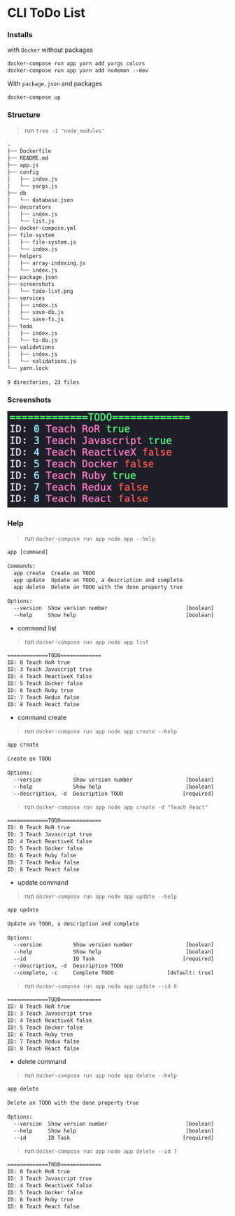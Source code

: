 # CLI ToDo List

### Installs

with `Docker` without packages
```shell
docker-compose run app yarn add yargs colors
docker-compose run app yarn add nodemon --dev
```

With `package.json` and packages
```shell
docker-compose up
```

### Structure

> run `tree -I "node_modules"`
```shell
.
├── Dockerfile
├── README.md
├── app.js
├── config
│   ├── index.js
│   └── yargs.js
├── db
│   └── database.json
├── decorators
│   ├── index.js
│   └── list.js
├── docker-compose.yml
├── file-system
│   ├── file-system.js
│   └── index.js
├── helpers
│   ├── array-indexing.js
│   └── index.js
├── package.json
├── screenshots
│   └── todo-list.png
├── services
│   ├── index.js
│   ├── save-db.js
│   └── save-fs.js
├── todo
│   ├── index.js
│   └── to-do.js
├── validations
│   ├── index.js
│   └── validations.js
└── yarn.lock

9 directories, 23 files
```

### Screenshots

<p align="center">
  <kbd>
    <img src="screenshots/todo-list.png" title="todo list"  width="600px" height="auto">
  </kbd>
</p>

### Help

> run `docker-compose run app node app --help`
```shell
app [command]

Commands:
  app create  Create an TODO
  app update  Update an TODO, a description and complete
  app delete  Delete an TODO with the done property true

Options:
  --version  Show version number                         [boolean]
  --help     Show help                                   [boolean]
```

* command list

> run `docker-compose run app node app list`
```shell
=============TODO=============
ID: 0 Teach RoR true
ID: 3 Teach Javascript true
ID: 4 Teach ReactiveX false
ID: 5 Teach Docker false
ID: 6 Teach Ruby true
ID: 7 Teach Redux false
ID: 8 Teach React false
```

* command create

> run `docker-compose run app node app create --help`
```shell
app create

Create an TODO

Options:
  --version          Show version number                 [boolean]
  --help             Show help                           [boolean]
  --description, -d  Description TODO                   [required]
```

> run `docker-compose run app node app create -d "Teach React"`
```shell
=============TODO=============
ID: 0 Teach RoR true
ID: 3 Teach Javascript true
ID: 4 Teach ReactiveX false
ID: 5 Teach Docker false
ID: 6 Teach Ruby false
ID: 7 Teach Redux false
ID: 8 Teach React false
```

* update command

> run `docker-compose run app node app update --help`
```shell
app update

Update an TODO, a description and complete

Options:
  --version          Show version number                 [boolean]
  --help             Show help                           [boolean]
  --id               ID Task                            [required]
  --description, -d  Description TODO
  --complete, -c     Complete TODO                 [default: true]
```

> run `docker-compose run app node app update --id 6`
```shell
=============TODO=============
ID: 0 Teach RoR true
ID: 3 Teach Javascript true
ID: 4 Teach ReactiveX false
ID: 5 Teach Docker false
ID: 6 Teach Ruby true
ID: 7 Teach Redux false
ID: 8 Teach React false
```

* delete command

> run `docker-compose run app node app delete --help`
```shell
app delete

Delete an TODO with the done property true

Options:
  --version  Show version number                         [boolean]
  --help     Show help                                   [boolean]
  --id       ID Task                                    [required]
```

> run `docker-compose run app node app delete --id 7`
```shell
=============TODO=============
ID: 0 Teach RoR true
ID: 3 Teach Javascript true
ID: 4 Teach ReactiveX false
ID: 5 Teach Docker false
ID: 6 Teach Ruby true
ID: 8 Teach React false
```

